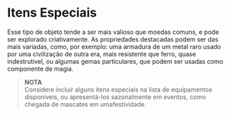 # Itens Especiais

Esse tipo de objeto tende a ser mais valioso que moedas comuns, e pode ser explorado criativamente. As propriedades destacadas podem ser das mais variadas, como, por exemplo: uma armadura de um metal raro usado por uma civilização de outra era, mais resistente que ferro, quase indestrutível, ou algumas gemas particulares, que podem ser usadas como componente de magia.

> **NOTA**  
> Considere incluir alguns itens especiais na lista de equipamentos disponíveis, ou apresentá-los sazonalmente em eventos, como chegada de mascates em umafestividade.
